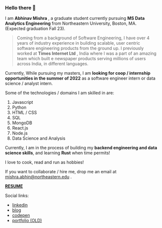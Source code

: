 ### Hello there 👋


I am **Abhinav Mishra** , a graduate student currently pursuing **MS Data Analytics Engineering** from Northeastern University, Boston, MA. (Expected graduation Fall 23).

> Coming from a background of Software Engineering, I have over 4 years of industry experience in building scalable, user centric software engineering products from the ground up. I previously worked at **Times Internet Ltd** , India where I was a part of an amazing team which built e newspaper products serving millions of users across India, in different languages.

Currently, While pursuing my masters, I am **looking for coop / internship opportunities in the summer of 2022** as a software engineer intern or data science / analyst intern.

Some of the technologies / domains I am skilled in are:

1. Javascript
2. Python
3. HTML / CSS
4. SQL
5. MongoDB
6. React.js 
7. Node.js
8. Data Science and Analysis

Currently, I am in the process of building my **backend engineering and data science skills**, and learning **Rust** when time permits!

I love to cook, read and run as hobbies!

If you want to collaborate / hire me, drop me an email at mishra.abhin@northeastern.edu . 

[**RESUME**](./Abhinav_Mishra_NEU.pdf)

Social links:
* [linkedin](https://www.linkedin.com/in/amishra93/)
* [blog](https://mishrants.netlify.app)
* [codepen](https://codepen.io/abhinavthinktank)
* [portfolio (OLD)](https://abhinav-m.github.io)



